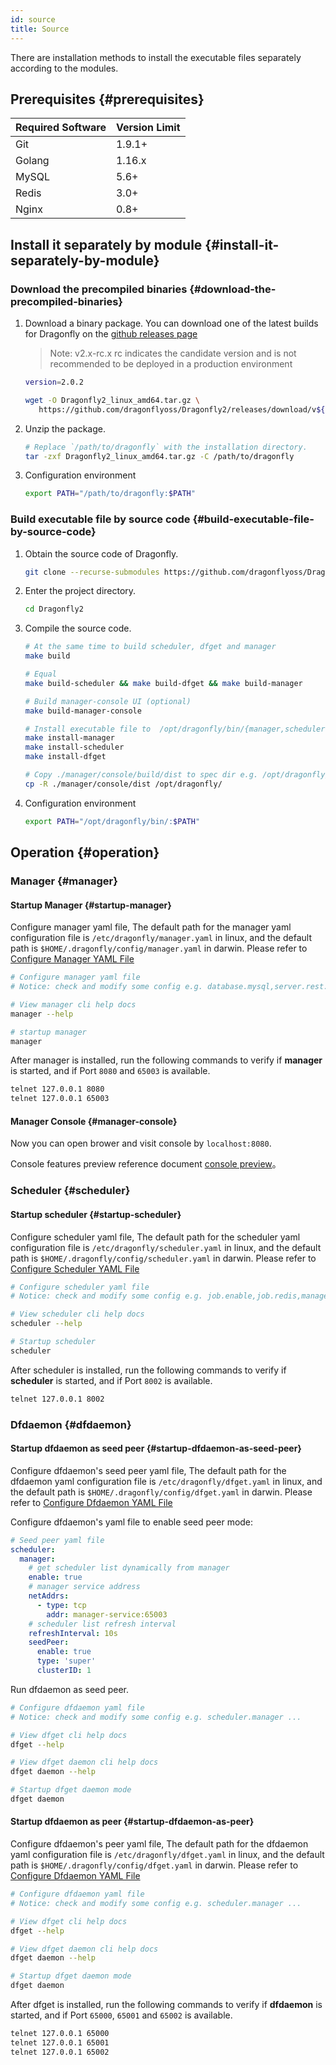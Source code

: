 ```yaml
---
id: source
title: Source
---
```


There are installation methods to install
the executable files separately according to the modules.

## Prerequisites {#prerequisites}

| Required Software | Version Limit |
| ----------------- | ------------- |
| Git               | 1.9.1+        |
| Golang            | 1.16.x        |
| MySQL             | 5.6+          |
| Redis             | 3.0+          |
| Nginx             | 0.8+          |

## Install it separately by module {#install-it-separately-by-module}

### Download the precompiled binaries {#download-the-precompiled-binaries}

1. Download a binary package. You can download one of the latest builds for Dragonfly on the
   [github releases page](https://github.com/dragonflyoss/Dragonfly2/releases)

   > Note: v2.x-rc.x rc indicates the candidate version and is not recommended to be deployed in a production environment

   ```bash
   version=2.0.2

   wget -O Dragonfly2_linux_amd64.tar.gz \
      https://github.com/dragonflyoss/Dragonfly2/releases/download/v${version}/Dragonfly2-${version}-linux-amd64.tar.gz
   ```

2. Unzip the package.

   ```bash
   # Replace `/path/to/dragonfly` with the installation directory.
   tar -zxf Dragonfly2_linux_amd64.tar.gz -C /path/to/dragonfly
   ```

3. Configuration environment

   ```bash
   export PATH="/path/to/dragonfly:$PATH"
   ```

### Build executable file by source code {#build-executable-file-by-source-code}

1. Obtain the source code of Dragonfly.

   ```bash
   git clone --recurse-submodules https://github.com/dragonflyoss/Dragonfly2.git
   ```

2. Enter the project directory.

   ```bash
   cd Dragonfly2
   ```

3. Compile the source code.

   ```bash
   # At the same time to build scheduler, dfget and manager
   make build

   # Equal
   make build-scheduler && make build-dfget && make build-manager

   # Build manager-console UI (optional)
   make build-manager-console

   # Install executable file to  /opt/dragonfly/bin/{manager,scheduler,dfget}
   make install-manager
   make install-scheduler
   make install-dfget

   # Copy ./manager/console/build/dist to spec dir e.g. /opt/dragonfly/dist (optional)
   cp -R ./manager/console/dist /opt/dragonfly/
   ```

4. Configuration environment

   ```bash
   export PATH="/opt/dragonfly/bin/:$PATH"
   ```

## Operation {#operation}

### Manager {#manager}

#### Startup Manager {#startup-manager}

Configure manager yaml file, The default path for the manager yaml configuration file is
`/etc/dragonfly/manager.yaml` in linux,
and the default path is `$HOME/.dragonfly/config/manager.yaml` in darwin. Please refer to [Configure Manager YAML File](../../reference/configuration/manager.md)

```bash
# Configure manager yaml file
# Notice: check and modify some config e.g. database.mysql,server.rest.publicPath ...

# View manager cli help docs
manager --help

# startup manager
manager
```

After manager is installed, run the following commands to verify if **manager** is started,
and if Port `8080` and `65003` is available.

```bash
telnet 127.0.0.1 8080
telnet 127.0.0.1 65003
```

#### Manager Console {#manager-console}

Now you can open brower and visit console by `localhost:8080`.

Console features preview reference document [console preview](../../reference/manage-console.md)。

### Scheduler {#scheduler}

#### Startup scheduler {#startup-scheduler}

Configure scheduler yaml file, The default path for the scheduler yaml configuration file is
`/etc/dragonfly/scheduler.yaml` in linux,
and the default path is `$HOME/.dragonfly/config/scheduler.yaml` in darwin. Please refer to [Configure Scheduler YAML File](../../reference/configuration/scheduler.md)

```bash
# Configure scheduler yaml file
# Notice: check and modify some config e.g. job.enable,job.redis,manager.addr ...

# View scheduler cli help docs
scheduler --help

# Startup scheduler
scheduler
```

After scheduler is installed, run the following commands to verify if **scheduler** is started,
and if Port `8002` is available.

```bash
telnet 127.0.0.1 8002
```

### Dfdaemon {#dfdaemon}

#### Startup dfdaemon as seed peer {#startup-dfdaemon-as-seed-peer}

Configure dfdaemon's seed peer yaml file, The default path for the dfdaemon yaml configuration file is
`/etc/dragonfly/dfget.yaml` in linux,
and the default path is `$HOME/.dragonfly/config/dfget.yaml` in darwin. Please refer to [Configure Dfdaemon YAML File](../../reference/configuration/dfdaemon.md)

Configure dfdaemon's yaml file to enable seed peer mode:

```yaml
# Seed peer yaml file
scheduler:
  manager:
    # get scheduler list dynamically from manager
    enable: true
    # manager service address
    netAddrs:
      - type: tcp
        addr: manager-service:65003
    # scheduler list refresh interval
    refreshInterval: 10s
    seedPeer:
      enable: true
      type: 'super'
      clusterID: 1
```

Run dfdaemon as seed peer.

```bash
# Configure dfdaemon yaml file
# Notice: check and modify some config e.g. scheduler.manager ...

# View dfget cli help docs
dfget --help

# View dfget daemon cli help docs
dfget daemon --help

# Startup dfget daemon mode
dfget daemon
```

#### Startup dfdaemon as peer {#startup-dfdaemon-as-peer}

Configure dfdaemon's peer yaml file, The default path for the dfdaemon yaml configuration file is
`/etc/dragonfly/dfget.yaml` in linux,
and the default path is `$HOME/.dragonfly/config/dfget.yaml` in darwin. Please refer to [Configure Dfdaemon YAML File](../../reference/configuration/dfdaemon.md)

```bash
# Configure dfdaemon yaml file
# Notice: check and modify some config e.g. scheduler.manager ...

# View dfget cli help docs
dfget --help

# View dfget daemon cli help docs
dfget daemon --help

# Startup dfget daemon mode
dfget daemon
```

After dfget is installed, run the following commands to verify if **dfdaemon** is started,
and if Port `65000`, `65001` and `65002` is available.

```bash
telnet 127.0.0.1 65000
telnet 127.0.0.1 65001
telnet 127.0.0.1 65002
```
